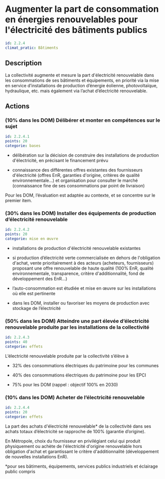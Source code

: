 # Augmenter la part de consommation en énergies renouvelables pour l'électricité des bâtiments publics
```yaml
id: 2.2.4
climat_pratic: Bâtiments
```
## Description
La collectivité augmente et mesure la part d'électricité renouvelable dans les consommations de ses bâtiments et équipements, en priorité via la mise en service d’installations de production d’énergie éolienne, photovoltaïque, hydraulique, etc. mais également via l’achat d’électricité renouvelable.



## Actions
### (10% dans les DOM) Délibérer et monter en compétences sur le sujet
```yaml
id: 2.2.4.1
points: 20
categorie: bases
```
- délibération sur la décision de construire des installations de production d'électricité, en précisant le financement prévu 



- connaissance des différentes offres existantes des fournisseurs d'électricité (offres EnR, garanties d'origine, critères de qualité environnementale...) et organisation pour consulter le marché (connaissance fine de ses consommations par point de livraison)

Pour les DOM, l’évaluation est adaptée au contexte, et se concentre sur le premier item.






### (30% dans les DOM) Installer des équipements de production d’électricité renouvelable
```yaml
id: 2.2.4.2
points: 20
categorie: mise en œuvre
```
- installations de production d'électricité renouvelable existantes

- si production d’électricité verte commercialisée en dehors de l'obligation d'achat, vente prioritairement à des acteurs (acheteurs, fournisseurs) proposant une offre renouvelable de haute qualité (100% EnR, qualité environnementale, transparence, critère d'additionnalité, fond de développement des EnR...)

- l’auto-consommation est étudiée et mise en œuvre sur les installations où elle est pertinente

- dans les DOM, installer ou favoriser les moyens de production avec stockage de l’électricité






### (50% dans les DOM) Atteindre une part élevée d’électricité renouvelable produite par les installations de la collectivité
```yaml
id: 2.2.4.3
points: 40
categorie: effets
```
L’électricité renouvelable produite par la collectivité s’élève à

- 32% des consommations électriques du patrimoine pour les communes

- 40% des consommations électriques du patrimoine pour les EPCI

- 75% pour les DOM (rappel : objectif 100% en 2030)




### (10% dans les DOM) Acheter de l’électricité renouvelable
```yaml
id: 2.2.4.4
points: 20
categorie: effets
```
La part des achats d'électricité renouvelable* de la collectivité dans ses achats totaux d’électricité se rapproche de 100% (garantie d’origine).

En Métropole, choix du fournisseur en privilégiant celui qui produit physiquement ou achète de l'électricité d'origine renouvelable hors obligation d'achat et garantissant le critère d'additionnalité (développement de nouvelles installations EnR).

*pour ses bâtiments, équipements, services publics industriels et éclairage public compris









